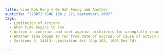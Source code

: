 ```yaml
---
title: Lian Kok Hong v Ow Wah Foong and Another 
subtitle: "[2007] SGHC 158 / 21\_September\_2007"
tags:
  - Limitation of Actions
  - When time begins to run
  - Action in contract and tort against architects for wrongfully issuing termination certificate
  - Whether time began to run from date of accrual of cause of action or date which house owner had knowledge of architects\' negligence in issuing termination certificate
  - Sections 6, 24A(3) Limitation Act (Cap 163, 1996 Rev Ed)

---
```



